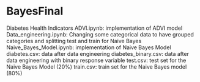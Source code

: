 # BayesFinal
Diabetes Health Indicators
ADVI.ipynb: implementation of ADVI model
Data_engineering.ipynb: Changing some categorical data to have grouped categories and splitting test and train for Naive Bayes
Naive_Bayes_Model.ipynb: implementation of Naive Bayes Model
diabetes.csv: data after data engineering
diabetes_binary.csv: data after data engineering with binary response variable
test.csv: test set for the Naive Bayes Model (20%)
train.csv: train set for the Naive Bayes model (80%)
